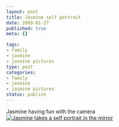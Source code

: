 ```yaml
--- 
layout: post
title: Jasmine self portrait
date: 2009-01-27
published: true
meta: {}

tags: 
- family
- jasmine
- jasmine pictures
type: post
categories: 
- family
- jasmine
- jasmine pictures
status: publish
---
```



Jasmine having fun with the camera[![Jasmine takes a self portrait in the mirror](http://media.eick.us/2011/05/3162628659_39a7ea3758.jpg)](http://www.flickr.com/photos/19429588@N00/3162628659/ "Jasmine takes a self portrait in the mirror")

